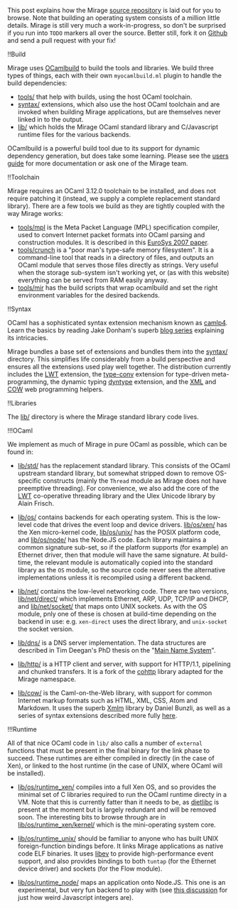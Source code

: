 This post explains how the Mirage [source repository](http://github.com/avsm/mirage) is laid out for you to browse.  Note that building an operating system consists of a million little details. Mirage is still very much a work-in-progress, so don't be surprised if you run into `TODO` markers all over the source. Better still, fork it on [Github]("http://github.com/avsm/mirage") and send a pull request with your fix!

!!Build

Mirage uses [OCamlbuild](foo) to build the tools and libraries. We build three types of things, each with their own `myocamlbuild.ml` plugin to handle the build dependencies:
 * [tools/](http://github.com/avsm/mirage/tree/master/tools) that help with builds, using the host OCaml toolchain.
 * [syntax/](http://github.com/avsm/mirage/tree/master/syntax) extensions, which also use the host OCaml toolchain and are invoked when building Mirage applications, but are themselves never linked in to the output.
 * [lib/](http://github.com/avsm/mirage/tree/master/lib/) which holds the Mirage OCaml standard library and C/Javascript runtime files for the various backends.

OCamlbuild is a powerful build tool due to its support for dynamic dependency generation, but does take some learning. Please see the [users guide](http://nicolaspouillard.fr/ocamlbuild/ocamlbuild-user-guide.pdf) for more documentation or ask one of the Mirage team.

!!Toolchain

Mirage requires an OCaml 3.12.0 toolchain to be installed, and does not require patching it (instead, we supply a complete replacement standard library). There are a few tools we build as they are tightly coupled with the way Mirage works:

* [tools/mpl]("http://github.com/avsm/mirage/tree/master/tools/mpl/") is the Meta Packet Language (MPL) specification compiler, used to convert Internet packet formats into OCaml parsing and construction modules. It is described in this [EuroSys 2007 paper](http://anil.recoil.org/papers/2007-eurosys-melange.pdf).
* [tools/crunch]("http://github.com/avsm/mirage/tree/master/tools/crunch/") is a "poor man's type-safe memory filesystem". It is a command-line tool that reads in a directory of files, and outputs an OCaml module that serves those files directly as strings. Very useful when the storage sub-system isn't working yet, or (as with this website) everything can be served from RAM easily anyway.
* [tools/mir](http://github.com/avsm/mirage/tree/master/tools/mir/) has the build scripts that wrap ocamlbuild and set the right environment variables for the desired backends.

!!Syntax 

OCaml has a sophisticated syntax extension mechanism known as [camlp4](http://brion.inria.fr/gallium/index.php/Camlp4). Learn the basics by reading Jake Donham's superb [blog series]("http://ambassadortothecomputers.blogspot.com/search/label/camlp4") explaining its intricacies.

Mirage bundles a base set of extensions and bundles them into the [syntax/](http://github.com/avsm/mirage/tree/master/syntax/) directory. This simplifies life considerably from a build perspective and ensures all the extensions used play well together. The distribution currently includes the [LWT](http://ocsigen.org/lwt/doc/api/Pa_lwt.html) extension, the [type-conv](http://hg.ocaml.info/release/type-conv) extension for type-driven meta-programming, the dynamic typing [dyntype](http://github.com/mirage/dyntype) extension, and the [XML](/wiki/htcaml) and [COW](/wiki/cow) web programming helpers.

!!Libraries

The [lib/](http://github.com/avsm/mirage/tree/master/lib/) directory is where the Mirage standard library code lives.

!!!OCaml

We implement as much of Mirage in pure OCaml as possible, which can be found in:

* [lib/std/](http://github.com/avsm/mirage/tree/master/lib/std/) has the replacement standard library. This consists of the OCaml upstream standard library, but somewhat stripped down to remove OS-specific constructs (mainly the `Thread` module as Mirage does not have preemptive threading). For convenience, we also add the core of the [LWT](http://ocsigen.org/lwt/) co-operative threading library and the Ulex Unicode library by Alain Frisch.

* [lib/os/](http://github.com/avsm/mirage/tree/master/lib/os) contains backends for each operating system. This is the low-level code that drives the event loop and device drivers. [lib/os/xen/]("http://github.com/avsm/mirage/tree/master/lib/os/xen/") has the Xen micro-kernel code, [lib/os/unix/](http://github.com/avsm/mirage/tree/master/lib/os/unix) has the POSIX platform code, and [lib/os/node/](http://github.com/avsm/mirage/tree/master/lib/os/node) has the Node.JS code.  Each library maintains a common signature sub-set, so if the platform supports (for example) an Ethernet driver, then that module will have the same signature. At build-time, the relevant module is automatically copied into the standard library as the `OS` module, so the source code never sees the alternative implementations unless it is recompiled using a different backend.

* [lib/net/](http://github.com/avsm/mirage/tree/master/lib/net/) contains the low-level networking code. There are two versions, [lib/net/direct/](http://github.com/avsm/mirage/tree/master/lib/net/direct) which implements Ethernet, ARP, UDP, TCP/IP and DHCP, and [lib/net/socket/](http://github.com/avsm/mirage/tree/master/lib/net/socket) that maps onto UNIX sockets. As with the OS module, pnly one of these is chosen at build-time depending on the backend in use: e.g. `xen-direct` uses the direct library, and `unix-socket` the socket version.

* [lib/dns/](http://github.com/avsm/mirage/tree/master/lib/dns/) is a DNS server implementation. The data structures are described in Tim Deegan's PhD thesis on the "[Main Name System](http://www.tjd.phlegethon.org/words/thesis.pdf)".

* [lib/http/](http://github.com/avsm/mirage/tree/master/lib/http/) is a HTTP client and server, with support for HTTP/1.1, pipelining and chunked transfers. It is a fork of the [cohttp](http://github.com/avsm/ocaml-cohttp) library adapted for the Mirage namespace.

* [lib/cow/](http://github.com/avsm/mirage/tree/master/lib/cow/) is the Caml-on-the-Web library, with support for common Internet markup formats such as HTML, XML, CSS, Atom and Markdown. It uses the superb [Xmlm](http://erratique.ch/software/xmlm/doc/Xmlm) library by Daniel Bunzli, as well as a series of syntax extensions described more fully [here](/wiki/cow).

!!!Runtime

All of that nice OCaml code in `lib/` also calls a number of `external` functions that must be present in the final binary for the link phase to succeed. These runtimes are either compiled in directly (in the case of Xen), or linked to the host runtime (in the case of UNIX, where OCaml will be installed).

* [lib/os/runtime_xen/](http://github.com/avsm/mirage/tree/master/lib/os/runtime_xen) compiles into a full Xen OS, and so provides the minimal set of C libraries required to run the OCaml runtime directy in a VM. Note that this is currently fatter than it needs to be, as [dietlibc](http://www.fefe.de/dietlibc/) is present at the moment but is largely redundant and will be removed soon. The interesting bits to browse through are in [lib/os/runtime_xen/kernel/](http://github.com/avsm/mirage/tree/master/lib/os/runtime_xen/kernel) which is the mini-operating system core.

* [lib/os/runtime_unix/](http://github.com/avsm/mirage/tree/master/lib/os/runtime_unix) should be familiar to anyone who has built UNIX foreign-function bindings before. It links Mirage applications as native code ELF binaries. It uses [libev](http://software.schmorp.de/pkg/libev.html) to provide high-performance event support, and also provides bindings to both `tuntap` (for the Ethernet device driver) and sockets (for the Flow module).

* [lib/os/runtime_node/](http://github.com/avsm/mirage/tree/master/lib/os/runtime_node) maps an application onto Node.JS.  This one is an experimental, but very fun backend to play with (see [this discussion](https://github.com/dsheets/ocamljs/commit/7bb091f306c93f70bf6e70fe481a38efd71dda5b) for just how weird Javascript integers are).

